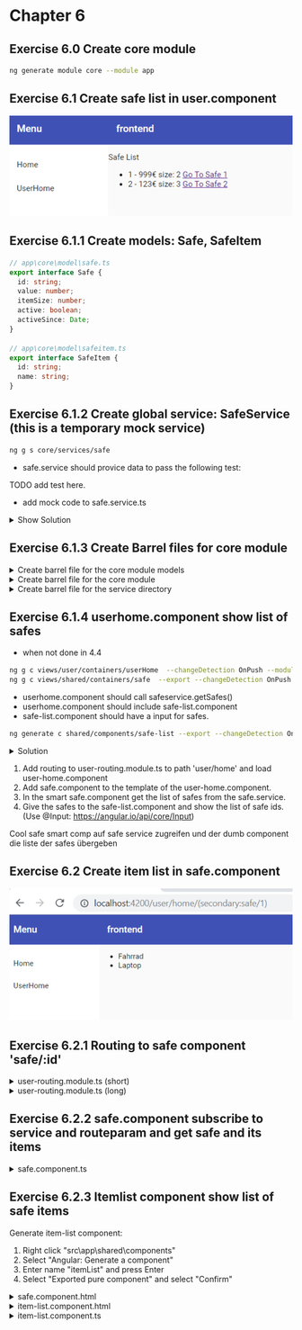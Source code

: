 # Chapter 6

## Exercise 6.0 Create core module

```bash
ng generate module core --module app
```

## Exercise 6.1 Create safe list in user.component

![61](screenshots/61.PNG)

## Exercise 6.1.1 Create models: Safe, SafeItem

```typescript
// app\core\model\safe.ts
export interface Safe {
  id: string;
  value: number;
  itemSize: number;
  active: boolean;
  activeSince: Date;
}

// app\core\model\safeitem.ts
export interface SafeItem {
  id: string;
  name: string;
}
```

## Exercise 6.1.2 Create global service: SafeService (this is a temporary mock service)

```bash
ng g s core/services/safe
```

- safe.service should provice data to pass the following test:

TODO add test here.

- add mock code to safe.service.ts

<details>
<summary>Show Solution</summary>

```typescript
import { Injectable } from "@angular/core";
import { Safe, SafeItem } from "../model";
import { Observable, Subject, BehaviorSubject } from "rxjs";
import { map } from "rxjs/operators";

@Injectable({
  providedIn: "root"
})
export class SafeService {
  // private currentSafe: Subject<Safe> = new Subject<Safe>();
  private safes: BehaviorSubject<Safe[]> = new BehaviorSubject<Safe[]>([]);
  private items: BehaviorSubject<SafeItem[]> = new BehaviorSubject<SafeItem[]>(
    []
  );

  getSafe(safeId: string): Observable<Safe> {
    return this.safes
      .asObservable()
      .pipe(map((safes1: Safe[]) => safes1.find(safe => safe.id === safeId)));
  }

  getSafes(): Observable<Safe[]> {
    return this.safes.asObservable();
  }

  getItems(safeId: string): Observable<SafeItem[]> {
    this.items.next(null);
    setTimeout(() => {
      if (safeId === "1") {
        this.items.next([
          { id: "1", name: "Fahrrad" },
          { id: "2", name: "Laptop" }
        ] as SafeItem[]);
      } else if (safeId === "2") {
        this.items.next([
          { id: "3", name: "Taschenrechner" },
          { id: "4", name: "Sonnenbrille" },
          { id: "5", name: "Brille" }
        ] as SafeItem[]);
      }
    }, 2000);
    return this.items.asObservable();
  }

  constructor() {
    this.safes.next([
      {
        id: "1",
        value: 999,
        itemSize: 2,
        active: true,
        activeSince: new Date()
      },
      {
        id: "2",
        value: 123,
        itemSize: 3,
        active: true,
        activeSince: new Date()
      }
    ] as Safe[]);
  }
}
```

There is a tslint quotemark error. Format your code with Shift+Alt+F and Prettier will fix this error

</details>

## Exercise 6.1.3 Create Barrel files for core module

<details><summary>Create barrel file for the core module models</summary>

Right click folder src/app/core/model -> Create Barrel (Files) (Extension: NG42 TypeScript Helpers)

src/app/core/model/index.ts
```typescript
// start:ng42.barrel
export * from "./safe";
export * from "./safeitem";
// end:ng42.barrel
```

</details>

<details><summary>Create barrel file for the core module</summary>

Right click folder src/app/core -> Create Barrel (Directories) (Extension: NG42 TypeScript Helpers)

src/app/core/index.ts
```typescript
// start:ng42.barrel
export * from "./model";
export * from "./services";
// end:ng42.barrel
```

</details>

<details><summary>Create barrel file for the service directory</summary>

Right click folder src/app/core -> Create Barrel (Files) (Extension: NG42 TypeScript Helpers)

src/app/core/services/index.ts
```typescript
// start:ng42.barrel
export * from "./safe.service";
// end:ng42.barrel
```

</details>

## Exercise 6.1.4 userhome.component show list of safes

- when not done in 4.4

```bash
ng g c views/user/containers/userHome  --changeDetection OnPush --module views/user
ng g c views/shared/containers/safe  --export --changeDetection OnPush --module shared
```


- userhome.component should call safeservice.getSafes()
- userhome.component should include safe-list.component
- safe-list.component should have a input for safes.

```bash
ng generate c shared/components/safe-list --export --changeDetection OnPush --module shared
```

<details><summary>Solution</summary>

userhome.component.html

```html
<cool-safe-list [safes]="safes$ | async"></cool-safe-list>
```

userhome.component.ts

```typescript
import { Component, OnInit, ChangeDetectionStrategy } from "@angular/core";
import { Safe, SafeService } from "src/app/core";
import { Observable } from "rxjs";

@Component({
  selector: "cool-userhome",
  templateUrl: "./userhome.component.html",
  styleUrls: ["./userhome.component.scss"],
  changeDetection: ChangeDetectionStrategy.OnPush
})
export class UserHomeComponent implements OnInit {
  safes$: Observable<Safe[]>;

  constructor(private service: SafeService) {}

  ngOnInit() {
    this.safes$ = this.service.getSafes();
  }
}
```

safe-list.component.html

```html
<ul>
  <li *ngFor="let safe of safes">
    <a [routerLink]="[{outlets: { secondary: ['safe', safe.id] }  }]">Go To Safe {{safe?.id}}</a>
    {{safe?.value}}€ size: {{safe?.itemSize}}
  </li>
</ul>
```

safe-list.component.ts

```typescript
import {
  Component,
  OnInit,
  ChangeDetectionStrategy,
  Input
} from "@angular/core";
import { Safe } from "~core/*";

@Component({
  selector: "cool-safe-list",
  templateUrl: "./safe-list.component.html",
  styleUrls: ["./safe-list.component.css"],
  changeDetection: ChangeDetectionStrategy.OnPush
})
export class SafeListComponent implements OnInit {
  @Input()
  safes: Safe[];

  constructor() {}

  ngOnInit() {}
}
```

</details>

1. Add routing to user-routing.module.ts to path 'user/home' and load user-home.component
2. Add safe.component to the template of the user-home.component.
3. In the smart safe.component get the list of safes from the safe.service.
4. Give the safes to the safe-list.component and show the list of safe ids. (Use @Input: https://angular.io/api/core/Input)

Cool safe smart comp auf safe service zugreifen und der dumb component die liste der safes übergeben


## Exercise 6.2 Create item list in safe.component

![62](screenshots/62.PNG)

## Exercise 6.2.1 Routing to safe component 'safe/:id'

<details><summary>user-routing.module.ts (short)</summary>

```typescript
...
{
  path: 'safe/:id',
  component: SafeComponent,
  outlet: 'secondary',
},
...
```

</details>

<details><summary>user-routing.module.ts (long)</summary>

```typescript
import { NgModule } from "@angular/core";
import { Routes, RouterModule } from "@angular/router";
import { UserComponent } from "./user/user.component";
import { SafeComponent } from "./containers/safe/safe.component";
import { UserHomeComponent } from "./components/userhome/userhome.component";

const routes: Routes = [
  {
    path: "home",
    component: UserComponent,
    children: [
      {
        path: "safe/:id",
        component: SafeComponent,
        outlet: "secondary"
      },
      {
        path: "",
        component: UserHomeComponent,
        outlet: "secondary"
      }
    ]
  },
  {
    path: "",
    redirectTo: "home"
  }
];

@NgModule({
  imports: [RouterModule.forChild(routes)],
  exports: [RouterModule]
})
export class UserRoutingModule {}
```

</details>

## Exercise 6.2.2 safe.component subscribe to service and routeparam and get safe and its items

<details><summary>safe.component.ts</summary>

```typescript
import { Component, OnInit, ChangeDetectionStrategy } from "@angular/core";
import { ActivatedRoute, ParamMap } from "@angular/router";
import { switchMap } from "rxjs/operators";
import { Observable } from "rxjs";
import { Safe, SafeService, SafeItem } from "src/app/core";

@Component({
  selector: "cool-safe",
  templateUrl: "./safe.component.html",
  styleUrls: ["./safe.component.scss"],
  changeDetection: ChangeDetectionStrategy.OnPush
})
export class SafeComponent implements OnInit {
  safe$: Observable<Safe>;
  items$: Observable<SafeItem[]>;

  constructor(
    private activatedRoute: ActivatedRoute,
    private service: SafeService
  ) {}

  ngOnInit() {
    this.safe$ = this.activatedRoute.paramMap.pipe(
      switchMap((params: ParamMap) => this.service.getSafe(params.get("id")))
    );
    this.items$ = this.safe$.pipe(
      switchMap((safe: Safe) => this.service.getItems(safe.id))
    );
  }
}
```

</details>

## Exercise 6.2.3 Itemlist component show list of safe items

Generate item-list component:

1. Right click "src\app\shared\components"
2. Select "Angular: Generate a component"
3. Enter name "itemList" and press Enter
4. Select "Exported pure component" and select "Confirm"

<details><summary>safe.component.html</summary>

```html
<cool-item-list [items]="items$ | async"></cool-item-list>
```

</details>

<details><summary>item-list.component.html</summary>

```html
<ul>
  <li *ngFor="let item of items">{{item?.name}}</li>
</ul>
```

</details>
<details><summary>item-list.component.ts</summary>

```typescript
import {
  Component,
  OnInit,
  ChangeDetectionStrategy,
  Input
} from "@angular/core";
import { SafeItem } from "src/app/core";

@Component({
  selector: "cool-item-list",
  templateUrl: "./item-list.component.html",
  styleUrls: ["./item-list.component.scss"],
  changeDetection: ChangeDetectionStrategy.OnPush
})
export class ItemListComponent implements OnInit {
  @Input()
  items: SafeItem[];

  constructor() {}

  ngOnInit() {}
}
```

</details>
